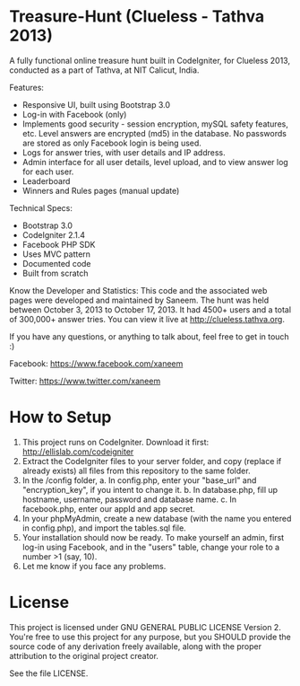 Treasure-Hunt (Clueless - Tathva 2013)
======================================

A fully functional online treasure hunt built in CodeIgniter, for Clueless 2013, conducted as a part of Tathva, at NIT Calicut, India.

Features:
* Responsive UI, built using Bootstrap 3.0
* Log-in with Facebook (only)
* Implements good security - session encryption, mySQL safety features, etc. Level answers are encrypted (md5) in the database. No passwords are stored as only Facebook login is being used.
* Logs for answer tries, with user details and IP address.
* Admin interface for all user details, level upload, and to view answer log for each user.
* Leaderboard
* Winners and Rules pages (manual update)

Technical Specs:
* Bootstrap 3.0
* CodeIgniter 2.1.4
* Facebook PHP SDK
* Uses MVC pattern
* Documented code
* Built from scratch

Know the Developer and Statistics:
This code and the associated web pages were developed and maintained by Saneem. The hunt was held between October 3, 2013 to October 17, 2013. It had 4500+ users and a total of 300,000+ answer tries. You can view it live at http://clueless.tathva.org.

If you have any questions, or anything to talk about, feel free to get in touch :)

Facebook: https://www.facebook.com/xaneem

Twitter: https://www.twitter.com/xaneem


How to Setup
============
1. This project runs on CodeIgniter. Download it first: http://ellislab.com/codeigniter
2. Extract the CodeIgniter files to your server folder, and copy (replace if already exists) all files from this repository to the same folder.
3. In the /config folder,
	a. In config.php, enter your "base_url" and "encryption_key", if you intent to change it.
	b. In database.php, fill up hostname, username, password and database name.
	c. In facebook.php, enter our appId and app secret.
4. In your phpMyAdmin, create a new database (with the name you entered in config.php), and import the tables.sql file.
5. Your installation should now be ready. To make yourself an admin, first log-in using Facebook, and in the "users" table, change your role to a number >1 (say, 10).
6. Let me know if you face any problems.

License
=======
This project is licensed under GNU GENERAL PUBLIC LICENSE Version 2.
You're free to use this project for any purpose, but you
SHOULD provide the source code of any derivation freely available,
along with the proper attribution to the original project creator.

See the file LICENSE.